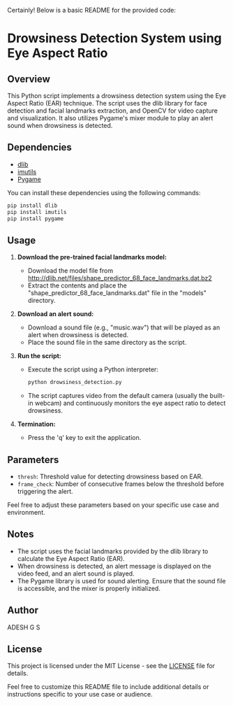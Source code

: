 Certainly! Below is a basic README for the provided code:

# Drowsiness Detection System using Eye Aspect Ratio

## Overview

This Python script implements a drowsiness detection system using the Eye Aspect Ratio (EAR) technique. The script uses the dlib library for face detection and facial landmarks extraction, and OpenCV for video capture and visualization. It also utilizes Pygame's mixer module to play an alert sound when drowsiness is detected.

## Dependencies

- [dlib](http://dlib.net/)
- [imutils](https://github.com/jrosebr1/imutils)
- [Pygame](https://www.pygame.org/)

You can install these dependencies using the following commands:

```bash
pip install dlib
pip install imutils
pip install pygame
```

## Usage

1. **Download the pre-trained facial landmarks model:**
   - Download the model file from http://dlib.net/files/shape_predictor_68_face_landmarks.dat.bz2
   - Extract the contents and place the "shape_predictor_68_face_landmarks.dat" file in the "models" directory.

2. **Download an alert sound:**
   - Download a sound file (e.g., "music.wav") that will be played as an alert when drowsiness is detected.
   - Place the sound file in the same directory as the script.

3. **Run the script:**
   - Execute the script using a Python interpreter:
     ```bash
     python drowsiness_detection.py
     ```
   - The script captures video from the default camera (usually the built-in webcam) and continuously monitors the eye aspect ratio to detect drowsiness.

4. **Termination:**
   - Press the 'q' key to exit the application.

## Parameters

- `thresh`: Threshold value for detecting drowsiness based on EAR.
- `frame_check`: Number of consecutive frames below the threshold before triggering the alert.
  
Feel free to adjust these parameters based on your specific use case and environment.

## Notes

- The script uses the facial landmarks provided by the dlib library to calculate the Eye Aspect Ratio (EAR).
- When drowsiness is detected, an alert message is displayed on the video feed, and an alert sound is played.
- The Pygame library is used for sound alerting. Ensure that the sound file is accessible, and the mixer is properly initialized.

## Author

ADESH G S

## License

This project is licensed under the MIT License - see the [LICENSE](LICENSE) file for details.

Feel free to customize this README file to include additional details or instructions specific to your use case or audience.
